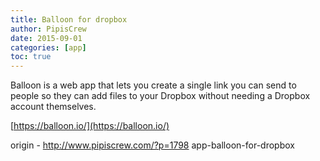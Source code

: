 ```yaml
---
title: Balloon for dropbox
author: PipisCrew
date: 2015-09-01
categories: [app]
toc: true
---
```


Balloon is a web app that lets you create a single link you can send to people so they can add files to your Dropbox without needing a Dropbox account themselves.

[https://balloon.io/](https://balloon.io/)

origin - http://www.pipiscrew.com/?p=1798 app-balloon-for-dropbox
